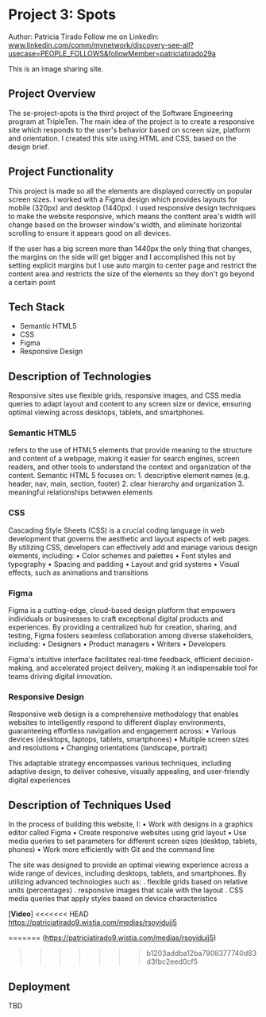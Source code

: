 # Project 3: Spots
Author: Patricia Tirado
Follow me on LinkedIn: 
www.linkedin.com/comm/mynetwork/discovery-see-all?usecase=PEOPLE_FOLLOWS&followMember=patriciatirado29a

This is an image sharing site.

## Project Overview

The se-project-spots is the third project of the Software Engineering program at TripleTen. The main idea of the project is to create a responsive site which responds to the user's behavior based on screen size, platform and orientation. I created this site using HTML and CSS, based on the design brief.

## Project Functionality

This project is made so all the elements are displayed correctly on popular screen sizes. I worked with a Figma design which provides layouts for mobile (320px) and desktop (1440px). I used responsive design techniques to make the website responsive, which means the conttent area's width will change based on the browser window's width, and eliminate horizontal scrolling to ensure it appears good on all devices.

If the user has a big screen more than 1440px the only thing that changes, the margins on the side will get bigger and I accomplished this not by setting explicit margins but I use auto margin to center page and restrict the content area and restricts the size of the elements so they don't go beyond a certain point

## Tech Stack

- Semantic HTML5
- CSS
- Figma
- Responsive Design

## Description of Technologies

Responsive sites use flexible grids, responsive images, and CSS media queries to adapt layout and content to any screen size or device, ensuring optimal viewing across desktops, tablets, and smartphones.

### Semantic HTML5

refers to the use of HTML5 elements that provide meaning to the structure and content of a webpage, making it easier for search engines, screen readers, and other tools to understand the context and organization of the content. Semantic HTML 5 focuses on: 1. descriptive element names (e.g. header, nav, main, section, footer) 2. clear hierarchy and organization 3. meaningful relationships betwwen elements

### CSS

Cascading Style Sheets (CSS) is a crucial coding language in web development that governs the aesthetic and layout aspects of web pages. By utilizing CSS, developers can effectively add and manage various design elements, including:
•⁠ ⁠Color schemes and palettes
•⁠ ⁠Font styles and typography
•⁠ ⁠Spacing and padding
•⁠ ⁠Layout and grid systems
•⁠ ⁠Visual effects, such as animations and transitions

### Figma

Figma is a cutting-edge, cloud-based design platform that empowers individuals or businesses to craft exceptional digital products and experiences. By providing a centralized hub for creation, sharing, and testing, Figma fosters seamless collaboration among diverse stakeholders, including:
•⁠ ⁠Designers
•⁠ ⁠Product managers
•⁠ ⁠Writers
•⁠ ⁠Developers

Figma's intuitive interface facilitates real-time feedback, efficient decision-making, and accelerated project delivery, making it an indispensable tool for teams driving digital innovation.

### Responsive Design

Responsive web design is a comprehensive methodology that enables websites to intelligently respond to different display environments, guaranteeing effortless navigation and engagement across:
•⁠ ⁠Various devices (desktops, laptops, tablets, smartphones)
•⁠ ⁠Multiple screen sizes and resolutions
•⁠ ⁠Changing orientations (landscape, portrait)

This adaptable strategy encompasses various techniques, including adaptive design, to deliver cohesive, visually appealing, and user-friendly digital experiences

## Description of Techniques Used

In the process of building this website, I:
• Work with designs in a graphics editor called Figma
• Create responsive websites using grid layout
• Use media queries to set parameters for different screen sizes (desktop, tablets, phones)
• Work more efficiently with Git and the command line

The site was designed to provide an optimal viewing experience across a wide range of devices, including desktops, tablets, and smartphones. By utilizing advanced technologies such as:
. flexible grids based on relative units (percentages)
. responsive images that scale with the layout
. CSS media queries that apply styles based on device characteristics

[**Video**]
<<<<<<< HEAD
https://patriciatirado9.wistia.com/medias/rsoyidujj5

=======
(https://patriciatirado9.wistia.com/medias/rsoyidujj5)
>>>>>>> b1203addba12ba7908377740d83d3fbc2eed0cf5
## Deployment
TBD
